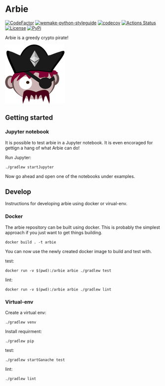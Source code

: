 # Arbie

[![CodeFactor](https://www.codefactor.io/repository/github/owodunni/arbie/badge)](https://www.codefactor.io/repository/github/owodunni/arbie) [![wemake-python-styleguide](https://img.shields.io/badge/style-wemake-000000.svg)](https://github.com/wemake-services/wemake-python-styleguide) [![codecov](https://codecov.io/gh/owodunni/Arbie/branch/master/graph/badge.svg)](https://codecov.io/gh/owodunni/Arbie) [![Actions Status](https://github.com/owodunni/arbie/workflows/Python%20Branch%20Workflow/badge.svg)](https://github.com/owodunni/arbie) [![License](https://img.shields.io/github/license/owodunni/GaugeRnR)](https://github.com/owodunni/GageRnR/blob/master/LICENSE)
[![PyPi](https://img.shields.io/pypi/v/Arbie)](https://pypi.org/project/Arbie/)


Arbie is a greedy crypto pirate!

![Arbie](./assets/icon/arbie-icon-192x192.png)

## Getting started

### Jupyter notebook

It is possible to test arbie in a Jupyter notebook. It is even encoraged for
gettign a hang of what Arbie can do!

Run Jupyter:
```
./gradlew startJupyter
```

Now go ahead and open one of the notebooks under examples.

## Develop

Instructions for developing arbie using docker or virual-env.

### Docker

The arbie repository can be built using docker. This is probably the simplest
approach if you just want to get things building.

```
docker build . -t arbie
```

You can now use the newly created docker image to build and test with.

test:
```
docker run -v $(pwd):/arbie arbie ./gradlew test
```

lint:
```
docker run -v $(pwd):/arbie arbie ./gradlew lint
```

### Virtual-env

Create a virtual env:
```
./gradlew venv
```

Install requirment:
```
./gradlew pip
```

test:
```
./gradlew startGanache test
```

lint:
```
./gradlew lint
```
